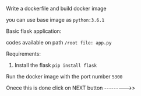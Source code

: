 Write a dockerfile and build docker image

you can use base image as `python:3.6.1`

Basic flask application:

codes available on path `/root file: app.py`

Requirements:

1. Install the flask `pip install flask`

Run the docker image with the port number `5300`

Onece this is done click on NEXT button --------->>
